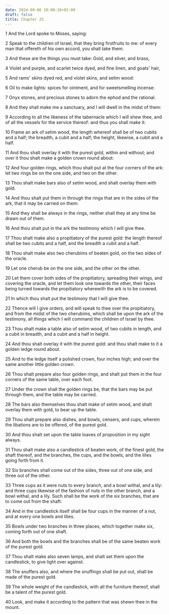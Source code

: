 ```yaml
---
date: 2024-09-06 20:00:26+02:00
draft: false
title: Chapter 25
---
```




1 And the Lord spoke to Moses, saying:

2 Speak to the children of Israel, that they bring firstfruits to me: of every man that offereth of his own accord, you shall take them.

3 And these are the things you must take: Gold, and silver, and brass,

4 Violet and purple, and scarlet twice dyed, and fine linen, and goats' hair,

5 And rams' skins dyed red, and violet skins, and setim wood:

6 Oil to make lights: spices for ointment, and for sweetsmelling incense:

7 Onyx stones, and precious stones to adorn the ephod and the rational.

8 And they shall make me a sanctuary, and I will dwell in the midst of them:

9 According to all the likeness of the tabernacle which I will shew thee, and of all the vessels for the service thereof: and thus you shall make it:

10 Frame an ark of setim wood, the length whereof shall be of two cubits and a half; the breadth, a cubit and a half; the height, likewise, a cubit and a half.

11 And thou shalt overlay it with the purest gold, within and without; and over it thou shalt make a golden crown round about:

12 And four golden rings, which thou shalt put at the four corners of the ark: let two rings be on the one side, and two on the other.

13 Thou shalt make bars also of setim wood, and shalt overlay them with gold.

14 And thou shalt put them in through the rings that are in the sides of the ark, that it may be carried on them:

15 And they shall be always in the rings, neither shall they at any time be drawn out of them.

16 And thou shalt put in the ark the testimony which I will give thee.

17 Thou shalt make also a propitiatory of the purest gold: the length thereof shall be two cubits and a half, and the breadth a cubit and a half.

18 Thou shalt make also two cherubims of beaten gold, on the two sides of the oracle.

19 Let one cherub be on the one side, and the other on the other.

20 Let them cover both sides of the propitiatory, spreading their wings, and covering the oracle, and let them look one towards the other, their faces being turned towards the propitiatory wherewith the ark is to be covered.

21 In which thou shalt put the testimony that I will give thee.

22 Thence will I give orders, and will speak to thee over the propitiatory, and from the midst of the two cherubims, which shall be upon the ark of the testimony, all things which I will command the children of Israel by thee.

23 Thou shalt make a table also of setim wood, of two cubits in length, and a cubit in breadth, and a cubit and a half in height.

24 And thou shalt overlay it with the purest gold: and thou shalt make to it a golden ledge round about.

25 And to the ledge itself a polished crown, four inches high; and over the same another little golden crown.

26 Thou shalt prepare also four golden rings, and shalt put them in the four corners of the same table, over each foot.

27 Under the crown shall the golden rings be, that the bars may be put through them, and the table may be carried.

28 The bars also themselves thou shalt make of setim wood, and shalt overlay them with gold, to bear up the table.

29 Thou shalt prepare also dishes, and bowls, censers, and cups, wherein the libations are to be offered, of the purest gold.

30 And thou shalt set upon the table loaves of proposition in my sight always.

31 Thou shalt make also a candlestick of beaten work, of the finest gold, the shaft thereof, and the branches, the cups, and the bowls, and the lilies going forth from it.

32 Six branches shall come out of the sides, three out of one side, and three out of the other.

33 Three cups as it were nuts to every branch, and a bowl withal, and a lily: and three cups likewise of the fashion of nuts in the other branch, and a bowl withal, and a lily. Such shall be the work of the six branches, that are to come out from the shaft:

34 And in the candlestick itself shall be four cups in the manner of a nut, and at every one bowls and lilies.

35 Bowls under two branches in three places, which together make six, coming forth out of one shaft.

36 And both the bowls and the branches shall be of the same beaten work of the purest gold.

37 Thou shalt make also seven lamps, and shalt set them upon the candlestick, to give light over against.

38 The snuffers also, and where the snuffings shall be put out, shall be made of the purest gold.

39 The whole weight of the candlestick, with all the furniture thereof, shall be a talent of the purest gold.

40 Look, and make it according to the pattern that was shewn thee in the mount.


